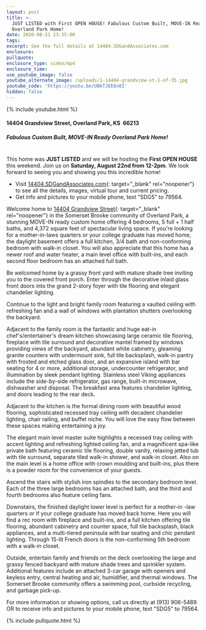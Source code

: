 ```yaml
---
layout: post
title: >-
  JUST LISTED with First OPEN HOUSE! Fabulous Custom Built, MOVE-IN Ready
  Overland Park Home!
date: 2020-08-21 23:35:00
tags:
excerpt: See the full details at 14404.SDGandAssociates.com
enclosure:
pullquote:
enclosure_type: video/mp4
enclosure_time:
use_youtube_image: false
youtube_alternate_image: /uploads/1-14404-grandview-st-1-of-35.jpg
youtube_code: 'https://youtu.be/UBkTJEE6n0I'
hidden: false
---
```


{% include youtube.html %}

#### 14404 Grandview Street, Overland Park, KS&nbsp; 66213

##### Fabulous Custom Built, MOVE-IN Ready Overland Park Home\!<br>&nbsp;

This home was **JUST LISTED** and we will be hosting the **First OPEN HOUSE** this weekend. Join us on **Saturday, August 22nd from 12-2pm**. We look forward to seeing you and showing you this incredible home\!

* Visit [14404\.SDGandAssociates.com](http://14404.ihousenet.com/){: target="_blank" rel="noopener"} to see all the details, images, virtual tour and current pricing.
* Get info and pictures to your mobile phone, text "SDG5" to 79564.

Welcome home to [14404 Grandview Street](http://14404.ihousenet.com/){: target="_blank" rel="noopener"} in the Somerset Brooke community of Overland Park, a stunning MOVE-IN ready custom home offering 4 bedrooms, 5 full + 1 half baths, and 4,372 square feet of spectacular living space. If you're looking for a mother-in-laws quarters or your college graduate has moved home, the daylight basement offers a full kitchen, 3/4 bath and non-conforming bedroom with walk-in closet. You will also appreciate that this home has a newer roof and water heater, a main level office with built-ins, and each second floor bedroom has an attached full bath.

Be welcomed home by a grassy front yard with mature shade tree inviting you to the covered front porch. Enter through the decorative inlaid glass front doors into the grand 2-story foyer with tile flooring and elegant chandelier lighting.

Continue to the light and bright family room featuring a vaulted ceiling with refreshing fan and a wall of windows with plantation shutters overlooking the backyard.

Adjacent to the family room is the fantastic and huge eat-in chef's/entertainer's dream kitchen showcasing large ceramic tile flooring, fireplace with tile surround and decorative mantel framed by windows providing views of the backyard, abundant white cabinetry, gleaming granite counters with undermount sink, full tile backsplash, walk-in pantry with frosted and etched glass door, and an expansive island with bar seating for 4 or more, additional storage, undercounter refrigerator, and illumination by sleek pendant lighting. Stainless steel Viking appliances include the side-by-side refrigerator, gas range, built-in microwave, dishwasher and disposal. The breakfast area features chandelier lighting, and doors leading to the rear deck.

Adjacent to the kitchen is the formal dining room with beautiful wood flooring, sophisticated recessed tray ceiling with decadent chandelier lighting, chair railing, and buffet niche. You will love the easy flow between these spaces making entertaining a joy.

The elegant main level master suite highlights a recessed tray ceiling with accent lighting and refreshing lighted ceiling fan, and a magnificent spa-like private bath featuring ceramic tile flooring, double vanity, relaxing jetted tub with tile surround, separate tiled walk-in shower, and walk-in closet. Also on the main level is a home office with crown moulding and built-ins, plus there is a powder room for the convenience of your guests.

Ascend the stairs with stylish iron spindles to the secondary bedroom level. Each of the three large bedrooms has an attached bath, and the third and fourth bedrooms also feature ceiling fans.

Downstairs, the finished daylight lower level is perfect for a mother-in -law quarters or if your college graduate has moved back home. Here you will find a rec room with fireplace and built-ins, and a full kitchen offering tile flooring, abundant cabinetry and counter space, full tile backsplash, black appliances, and a multi-tiered peninsula with bar seating and chic pendant lighting. Through 15-lit French doors is the non-conforming 5th bedroom with a walk-in closet.

Outside, entertain family and friends on the deck overlooking the large and grassy fenced backyard with mature shade trees and sprinkler system. Additional features include an attached 3-car garage with openers and keyless entry, central heating and air, humidifier, and thermal windows. The Somerset Brooke community offers a swimming pool, curbside recycling, and garbage pick-up.

For more information or showing options, call us directly at (913) 906-5489 OR to receive info and pictures to your mobile phone, text "SDG5" to 79564.

{% include pullquote.html %}
